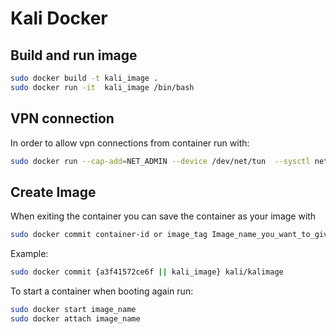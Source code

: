 # Kali Docker

## Build and run image 
```sh
sudo docker build -t kali_image .
sudo docker run -it  kali_image /bin/bash
```
## VPN connection
In order to allow vpn connections from container run with:
```sh
sudo docker run --cap-add=NET_ADMIN --device /dev/net/tun  --sysctl net.ipv6.conf.all.disable_ipv6=0 -it kali_image /bin/bash
```

## Create Image
When exiting the container you can save the container as your image with
```sh
sudo docker commit container-id or image_tag Image_name_you_want_to_give
```

Example: 
```sh
sudo docker commit {a3f41572ce6f || kali_image} kali/kalimage
```

To start a container when booting again run:
```sh
sudo docker start image_name
sudo docker attach image_name
```
